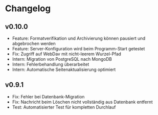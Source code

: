 # Changelog

## v0.10.0

- Feature: Formatverifikation und Archivierung können pausiert und abgebrochen werden
- Feature: Server-Konfiguration wird beim Programm-Start getestet
- Fix: Zugriff auf WebDav mit nicht-leerem Wurzel-Pfad
- Intern: Migration von PostgreSQL nach MongoDB
- Intern: Fehlerbehandlung überarbeitet
- Intern: Automatische Seitenaktualisierung optimiert

## v0.9.1

- Fix: Fehler bei Datenbank-Migration
- Fix: Nachricht beim Löschen nicht vollständig aus Datenbank entfernt
- Test: Automatisierter Test für kompletten Durchlauf
